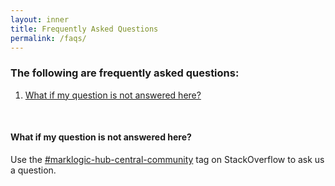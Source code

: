 ```yaml
---
layout: inner
title: Frequently Asked Questions
permalink: /faqs/
---
```


### The following are frequently asked questions:

1. [What if my question is not answered here?](#what-if-my-question-is-not-answered-here)

<br>

#### What if my question is not answered here?
Use the [#marklogic-hub-central-community](https://stackoverflow.com/questions/ask?tags=marklogic-hub-central-community) tag on StackOverflow to ask us a question.
